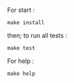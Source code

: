 For start :

   `make install`

then; to run all tests :

   `make test`
   
For help :
   
   `make help`
